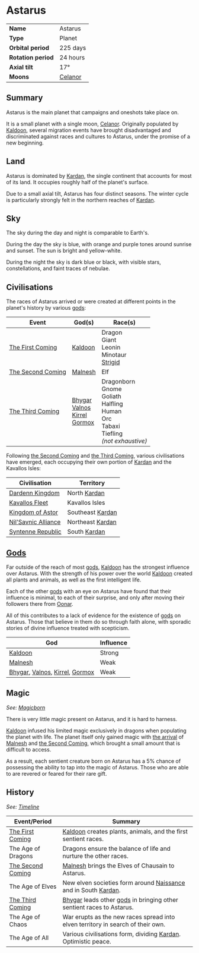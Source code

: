 # Astarus

|||
| --- | --- |
| **Name** | Astarus | celestial.1
| **Type** | Planet |
| **Orbital period** | 225 days |
| **Rotation period** | 24 hours |
| **Axial tilt** | 17° |
| **Moons** | [Celanor](celanor.md) |

## Summary

Astarus is the main planet that campaigns and oneshots take place on.

It is a small planet with a single moon, [Celanor](celanor.md). Originally populated by [Kaldoon](../gods/deities/kaldoon.md), several migration events have brought disadvantaged and discriminated against races and cultures to Astarus, under the promise of a new beginning.

## Land

Astarus is dominated by [Kardan](../places/continents/kardan.md), the single continent that accounts for most of its land. It occupies roughly half of the planet's surface.

Due to a small axial tilt, Astarus has four distinct seasons. The winter cycle is particularly strongly felt in the northern reaches of [Kardan](../places/continents/kardan.md).

## Sky

The sky during the day and night is comparable to Earth's.

During the day the sky is blue, with orange and purple tones around sunrise and sunset. The sun is bright and yellow-white.

During the night the sky is dark blue or black, with visible stars, constellations, and faint traces of nebulae.

## Civilisations

The races of Astarus arrived or were created at different points in the planet's history by various [gods](../gods/gods.md):

| Event | God(s) | Race(s) |
| --- | --- | --- |
| [The First Coming](../history/events/the-first-coming.md) | [Kaldoon](../gods/deities/kaldoon.md) | Dragon<br>Giant<br>Leonin<br>Minotaur<br>[Strigid](../lineages/strigid.md) |
| [The Second Coming](../history/events/the-second-coming.md) | [Malnesh](../gods/deities/malnesh.md) | Elf |
| [The Third Coming](../history/events/the-third-coming.md) | [Bhygar](../gods/deities/bhygar.md)<br>[Valnos](../gods/deities/valnos.md)<br>[Kirrel](../gods/deities/kirrel.md)<br>[Gormox](../gods/deities/gormox.md) | Dragonborn<br>Gnome<br>Goliath<br>Halfling<br>Human<br>Orc<br>Tabaxi<br>Tiefling<br>*(not exhaustive)* |

Following [the Second Coming](../history/events/the-second-coming.md) and [the Third Coming](../history/events/the-third-coming.md), various civilisations have emerged, each occupying their own portion of [Kardan](../places/continents/kardan.md) and the Kavallos Isles:

| Civilisation | Territory |
| --- | --- |
| [Dardenn Kingdom](../civilisations/dardenn-kingdom/dardenn-kingdom.md) | North [Kardan](../places/continents/kardan.md) |
| [Kavallos Fleet](../civilisations/kavallos-fleet/kavallos-fleet.md) | Kavallos Isles |
| [Kingdom of Astor](../civilisations/kingdom-of-astor/kingdom-of-astor.md) | Southeast [Kardan](../places/continents/kardan.md) |
| [Nil'Savnic Alliance](../civilisations/nilsavnic-alliance/nilsavnic-alliance.md) | Northeast [Kardan](../places/continents/kardan.md) |
| [Syntenne Republic](../civilisations/syntenne-republic/syntenne-republic.md) | South [Kardan](../places/continents/kardan.md) |

## [Gods](../gods/gods.md)

Far outside of the reach of most [gods](../gods/gods.md), [Kaldoon](../gods/deities/kaldoon.md) has the strongest influence over Astarus. With the strength of his power over the world [Kaldoon](../gods/deities/kaldoon.md) created all plants and animals, as well as the first intelligent life.

Each of the other [gods](../gods/gods.md) with an eye on Astarus have found that their influence is minimal, to each of their surprise, and only after moving their followers there from [Oonar](oonar.md).

All of this contributes to a lack of evidence for the existence of [gods](../gods/gods.md) on Astarus. Those that believe in them do so through faith alone, with sporadic stories of divine influence treated with scepticism.

| God | Influence |
| --- | --- |
| [Kaldoon](../gods/deities/kaldoon.md) | Strong |
| [Malnesh](../gods/deities/malnesh.md) | Weak |
| [Bhygar](../gods/deities/bhygar.md), [Valnos](../gods/deities/valnos.md), [Kirrel](../gods/deities/kirrel.md), [Gormox](../gods/deities/gormox.md) | Weak |

## Magic

*See: [Magicborn](../civilisations/kingdom-of-astor/magicborn.md)*

There is very little magic present on Astarus, and it is hard to harness.

[Kaldoon](../gods/deities/kaldoon.md) infused his limited magic exclusively in dragons when populating the planet with life. The planet itself only gained magic with [the arrival](../history/events/the-third-coming.md) of [Malnesh](../gods/deities/malnesh.md) and [the Second Coming](../history/events/the-second-coming.md), which brought a small amount that is difficult to access.

As a result, each sentient creature born on Astarus has a 5% chance of possessing the ability to tap into the magic of Astarus. Those who are able to are revered or feared for their rare gift.

## History

*See: [Timeline](../history/timeline.md)*

| Event/Period | Summary |
| --- | --- |
| [The First Coming](../history/events/the-first-coming.md) | [Kaldoon](../gods/deities/kaldoon.md) creates plants, animals, and the first sentient races. |
| The Age of Dragons | Dragons ensure the balance of life and nurture the other races. |
| [The Second Coming](../history/events/the-second-coming.md) | [Malnesh](../gods/deities/malnesh.md) brings the Elves of Chausain to Astarus. |
| The Age of Elves | New elven societies form around [Naissance](../places/cities/arrepont.md) and in South [Kardan](../places/continents/kardan.md). |
| [The Third Coming](../history/events/the-third-coming.md) | [Bhygar](../gods/deities/bhygar.md) leads other [gods](../gods/gods.md) in bringing other sentient races to Astarus. |
| The Age of Chaos | War erupts as the new races spread into elven territory in search of their own. |
| The Age of All | Various civilisations form, dividing [Kardan](../places/continents/kardan.md). Optimistic peace. |
